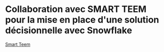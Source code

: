 # Collaboration avec SMART TEEM pour la mise en place d'une solution décisionnelle avec Snowflake
[Smart Teem](https://www.smartteem.com/)
